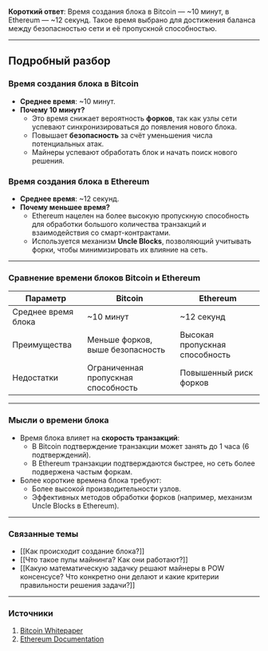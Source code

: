 
**Короткий ответ**: Время создания блока в Bitcoin — ~10 минут, в Ethereum — ~12 секунд. Такое время выбрано для достижения баланса между безопасностью сети и её пропускной способностью.

---

## Подробный разбор

### Время создания блока в Bitcoin
- **Среднее время**: ~10 минут.
- **Почему 10 минут?**
  - Это время снижает вероятность **форков**, так как узлы сети успевают синхронизироваться до появления нового блока.
  - Повышает **безопасность** за счёт уменьшения числа потенциальных атак.
  - Майнеры успевают обработать блок и начать поиск нового решения.

### Время создания блока в Ethereum
- **Среднее время**: ~12 секунд.
- **Почему меньшее время?**
  - Ethereum нацелен на более высокую пропускную способность для обработки большого количества транзакций и взаимодействия со смарт-контрактами.
  - Используется механизм **Uncle Blocks**, позволяющий учитывать форки, чтобы минимизировать их влияние на сеть.

---

### Сравнение времени блоков Bitcoin и Ethereum

| Параметр               | Bitcoin            | Ethereum           |
|------------------------|--------------------|--------------------|
| Среднее время блока    | ~10 минут          | ~12 секунд         |
| Преимущества           | Меньше форков, выше безопасность | Высокая пропускная способность |
| Недостатки             | Ограниченная пропускная способность | Повышенный риск форков |

---

### Мысли о времени блока
- Время блока влияет на **скорость транзакций**:
  - В Bitcoin подтверждение транзакции может занять до 1 часа (6 подтверждений).
  - В Ethereum транзакции подтверждаются быстрее, но сеть более подвержена частым форкам.
- Более короткие времена блока требуют:
  - Более высокой производительности узлов.
  - Эффективных методов обработки форков (например, механизм Uncle Blocks в Ethereum).

---

### Связанные темы
- [[Как происходит создание блока?]]
- [[Что такое пулы майнинга? Как они работают?]]
- [[Какую математическую задачку решают майнеры в POW консенсусе? Что конкретно они делают и какие критерии правильности решения задачи?]]

---

### Источники
1. [Bitcoin Whitepaper](https://bitcoin.org/bitcoin.pdf)
2. [Ethereum Documentation](https://ethereum.org/en/developers/docs/)